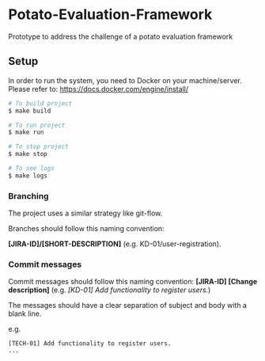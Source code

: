 # Potato-Evaluation-Framework
Prototype to address the challenge of a potato evaluation framework

## Setup

In order to run the system, you need to Docker on your machine/server. \
Please refer to: https://docs.docker.com/engine/install/

```bash
# To build project
$ make build

# To run project
$ make run

# To stop project
$ make stop

# To see logs
$ make logs
```
### Branching

The project uses a similar strategy like git-flow.

Branches should follow this naming convention:

**[JIRA-ID]/[SHORT-DESCRIPTION]** (e.g. KD-01/user-registration).

### Commit messages

Commit messages should follow this naming convention: **[JIRA-ID] [Change description]** (e.g. _[KD-01] Add functionality to register users._)

The messages should have a clear separation of subject and body with a blank line.

e.g.

```
[TECH-01] Add functionality to register users.
...
```